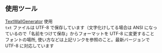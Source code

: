 ## 使用ツール  
[TextWallGenerator](https://github.com/rei05/TextWallGenerator) 使用  
`txt` ファイルは UTF-8 で保存しています（文字化けしてる場合は ANSI になっているので「名前をつけて保存」からフォーマットを UTF-8 に変更すること  
フォントの場所, 使い方などは上記リンクを参照のこと。最新バージョンで UTF-8 に対応しています  
